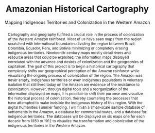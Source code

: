---
pid: g2023orsag
done: true
title: Amazonian Historical Cartography
subtitle: Mapping Indigenous Territories and Colonization in the Western Amazon
category: Grad Fellowship Project
tags:
- spatial-humanities
cohort_year: '2023'
abstract: Cartography and geography fulfilled a crucial role in the process of colonization
  of the Western Amazon rainforest. Most of us have seen maps from the region scratched
  with international boundaries dividing the region between Brazil, Colombia, Ecuador,
  Peru, and Bolivia minimizing or completely erasing indigenous territories. Nineteenth-century
  maps mostly detail rivers and resource areas that could be exploited; the information
  maps displayed correlated with the advance and desires of colonization and the geographies
  of capitalism. The goal of this project is to begin a historical cartography that
  completely shifts our geographical perception of the Amazon rainforest while visualizing
  the ongoing process of colonization of the region. The Amazon was never empty, indigenous
  territories or even indigenous populations in voluntary isolation that still lived
  today on the Amazon are evidence of the resistance to colonization. However, through
  digital tools and a reorganization of the information displayed on maps, it is possible
  to shift their purpose and visualize the historical process of colonization, thereby
  countering the processes that have attempted to make invisible the indigenous history
  of this region. With the digital humanities summer funding, I will finish a small-scale
  sample database of settlements in the Amazon, a database for commercial routes,
  and a database for indigenous territories. The databases will be displayed on six
  maps one for each decade from 1850 to 1912 to visualize the transformation and colonization
  of the indigenous territories in the Western Amazon.
pis:
- octavio-orsag
image: /media/projects/g2023orsag.jpg
order: '053'
layout: project
---